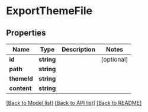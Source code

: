 # ExportThemeFile

## Properties
Name | Type | Description | Notes
------------ | ------------- | ------------- | -------------
**id** | **string** |  | [optional] 
**path** | **string** |  | 
**themeId** | **string** |  | 
**content** | **string** |  | 

[[Back to Model list]](../README.md#documentation-for-models) [[Back to API list]](../README.md#documentation-for-api-endpoints) [[Back to README]](../README.md)


